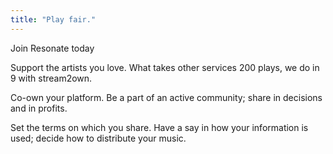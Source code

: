 ```yaml
---
title: "Play fair."
---
```


Join Resonate today

Support the artists you love.
What takes other services 200 plays, we do in 9 with stream2own.

Co-own your platform.
Be a part of an active community; share in decisions and in profits.

Set the terms on which you share. Have a say in how your information is used; decide how to distribute your music. 	
